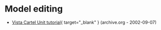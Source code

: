 # Model editing

* [Vista Cartel Unit tutorial](https://web.archive.org/web/20020907150251fw_/http://www.vistacartel.com/myth/sheep.html){ target="_blank" } (archive.org - 2002-09-07)
